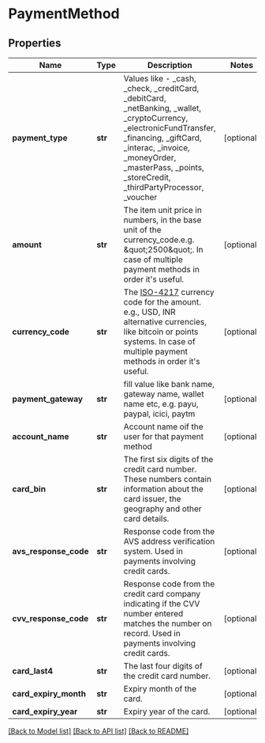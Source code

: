 # PaymentMethod

## Properties
Name | Type | Description | Notes
------------ | ------------- | ------------- | -------------
**payment_type** | **str** | Values like - _cash, _check, _creditCard, _debitCard, _netBanking, _wallet, _cryptoCurrency, _electronicFundTransfer, _financing, _giftCard, _interac, _invoice, _moneyOrder, _masterPass, _points, _storeCredit, _thirdPartyProcessor, _voucher | [optional] 
**amount** | **str** | The item unit price in numbers, in the base unit of the currency_code.e.g. \&quot;2500\&quot;. In case of multiple payment methods in order it&#39;s useful. | [optional] 
**currency_code** | **str** | The [ISO-4217](http://en.wikipedia.org/wiki/ISO_4217) currency code for the amount. e.g., USD, INR alternative currencies, like bitcoin or points systems. In case of multiple payment methods in order it&#39;s useful. | [optional] 
**payment_gateway** | **str** | fill value like bank name, gateway name, wallet name etc, e.g. payu, paypal, icici, paytm | [optional] 
**account_name** | **str** | Account name oif the user for that payment method | [optional] 
**card_bin** | **str** | The first six digits of the credit card number. These numbers contain information about the card issuer, the geography and other card details. | [optional] 
**avs_response_code** | **str** | Response code from the AVS address verification system. Used in payments involving credit cards. | [optional] 
**cvv_response_code** | **str** | Response code from the credit card company indicating if the CVV number entered matches the number on record. Used in payments involving credit cards. | [optional] 
**card_last4** | **str** | The last four digits of the credit card number. | [optional] 
**card_expiry_month** | **str** | Expiry month of the card. | [optional] 
**card_expiry_year** | **str** | Expiry year of the card. | [optional] 

[[Back to Model list]](../README.md#documentation-for-models) [[Back to API list]](../README.md#documentation-for-api-endpoints) [[Back to README]](../README.md)


